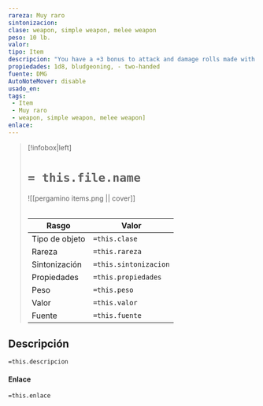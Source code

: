 ```yaml
---
rareza: Muy raro
sintonizacion: 
clase: weapon, simple weapon, melee weapon
peso: 10 lb.
valor: 
tipo: Item
descripcion: "You have a +3 bonus to attack and damage rolls made with this magic weapon. Two-Handed. This weapon requires two hands to use. This property is relevant only when you attack with the weapon, not when you simply hold it."
propiedades: 1d8, bludgeoning, - two-handed
fuente: DMG
AutoNoteMover: disable
usado_en:  
tags: 
 - Item
 - Muy raro
 - weapon, simple weapon, melee weapon]
enlace: 
---
```


> [!infobox|left]
>  # `= this.file.name`
> ![[pergamino items.png || cover]]
> ######   
> |Rasgo | Valor |
> | --- | --- |
> | Tipo de objeto| `=this.clase`|
>  | Rareza| `=this.rareza`|
> | Sintonización | `=this.sintonizacion` |
> | Propiedades | `=this.propiedades` |
>  | Peso | `=this.peso` |
> | Valor | `=this.valor` |
> | Fuente | `=this.fuente` |


## Descripción
`=this.descripcion`

#### Enlace
`=this.enlace`